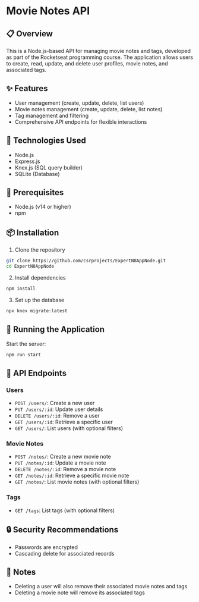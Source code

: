 # Movie Notes API

## 📋 Overview

This is a Node.js-based API for managing movie notes and tags, developed as part of the Rocketseat programming course. The application allows users to create, read, update, and delete user profiles, movie notes, and associated tags.

## ✨ Features

- User management (create, update, delete, list users)
- Movie notes management (create, update, delete, list notes)
- Tag management and filtering
- Comprehensive API endpoints for flexible interactions

## 🚀 Technologies Used

- Node.js
- Express.js
- Knex.js (SQL query builder)
- SQLite (Database)

## 🔧 Prerequisites

- Node.js (v14 or higher)
- npm

## 📦 Installation

1. Clone the repository
```bash
git clone https://github.com/csrprojects/ExpertN8AppNode.git
cd ExpertN8AppNode
```

2. Install dependencies
```bash
npm install
```

3. Set up the database
```bash
npx knex migrate:latest
```

## 🌟 Running the Application

Start the server:
```bash
npm run start
```

## 📍 API Endpoints

### Users
- `POST /users/`: Create a new user
- `PUT /users/:id`: Update user details
- `DELETE /users/:id`: Remove a user
- `GET /users/:id`: Retrieve a specific user
- `GET /users/`: List users (with optional filters)

### Movie Notes
- `POST /notes/`: Create a new movie note
- `PUT /notes/:id`: Update a movie note
- `DELETE /notes/:id`: Remove a movie note
- `GET /notes/:id`: Retrieve a specific movie note
- `GET /notes/`: List movie notes (with optional filters)

### Tags
- `GET /tags`: List tags (with optional filters)

## 🔒 Security Recommendations

- Passwords are encrypted
- Cascading delete for associated records

## 📝 Notes

- Deleting a user will also remove their associated movie notes and tags
- Deleting a movie note will remove its associated tags
